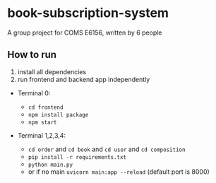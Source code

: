 # book-subscription-system
A group project for COMS E6156, written by 6 people

## How to run

1. install all dependencies
2. run frontend and backend app independently

- Terminal 0: 
  - `cd frontend`
  - `npm install package`
  - `npm start`

- Terminal 1,2,3,4: 
  - `cd order` and `cd book` and `cd user` and `cd composition`
  - `pip install -r requirements.txt`
  - `python main.py`
  - or if no main `uvicorn main:app --reload` (default port is 8000)


